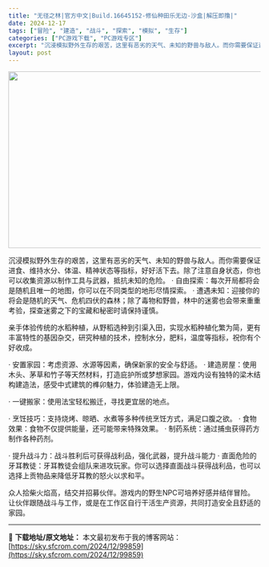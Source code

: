 ```yaml
---
title: "无径之林|官方中文|Build.16645152-修仙种田乐无边-沙盒|解压即撸|"
date: 2024-12-17
tags: ["冒险", "建造", "战斗", "探索", "模拟", "生存"]
categories: ["PC游戏下载", "PC游戏专区"]
excerpt: "沉浸模拟野外生存的艰苦，这里有恶劣的天气、未知的野兽与敌人。而你需要保证进食、维持水分、体温、精神状态等指标，好好活下去。除了注意自身状态，你也可以收集资源以制作工具与武器，抵抗未知的危险。 · 自由探索：每次开局都将会是随机且唯一的地图，你可以在不同类型的地形尽情探索。 · 遭遇未知：迎接你的将会&hellip;"
layout: post
---
```


<img class="aligncenter size-full wp-image-99844" src="https://sky.sfcrom.com/wp-content/uploads/2024/12/2024121708580429.webp" alt="" width="616" height="353" />

沉浸模拟野外生存的艰苦，这里有恶劣的天气、未知的野兽与敌人。而你需要保证进食、维持水分、体温、精神状态等指标，好好活下去。除了注意自身状态，你也可以收集资源以制作工具与武器，抵抗未知的危险。
· 自由探索：每次开局都将会是随机且唯一的地图，你可以在不同类型的地形尽情探索。
· 遭遇未知：迎接你的将会是随机的天气、危机四伏的森林；除了毒物和野兽，林中的迷雾也会带来重重考验，探查迷雾之下的宝藏和秘密时请保持谨慎。

亲手体验传统的水稻种植，从野稻选种到引渠入田，实现水稻种植化繁为简，更有丰富特性的基因杂交，研究种植的技术，控制水分，肥料，温度等指标，祝你有个好收成。

· 安置家园：考虑资源、水源等因素，确保新家的安全与舒适。
· 建造房屋：使用木头、茅草和竹子等天然材料，打造庇护所或梦想家园。游戏内设有独特的梁木结构建造法，感受中式建筑的榫卯魅力，体验建造无上限。

· 一键搬家：使用法宝轻松搬迁，寻找更宜居的地点。

· 烹饪技巧：支持烧烤、晾晒、水煮等多种传统烹饪方式，满足口腹之欲。
· 食物效果：食物不仅提供能量，还可能带来特殊效果。
· 制药系统：通过捕虫获得药方制作各种药剂。

· 提升战斗力：战斗胜利后可获得战利品，强化武器，提升战斗能力
· 直面危险的牙耳教徒：牙耳教徒会组队来进攻玩家。你可以选择直面战斗获得战利品，也可以选择上贡物品来降低牙耳教的怒火以求和平。

众人拾柴火焰高，结交并招募伙伴。游戏内的野生NPC可培养好感并结伴冒险。让伙伴跟随战斗与工作，或是在工作区自行干活生产资源，共同打造安全且舒适的家园。

---
📖 **下载地址/原文地址：** 本文最初发布于我的博客网站：[https://sky.sfcrom.com/2024/12/99859](https://sky.sfcrom.com/2024/12/99859)
